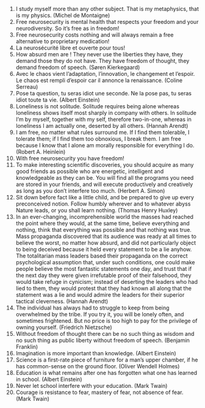 1. I study myself more than any other subject. That is my metaphysics, that is my physics. (Michel de Montaigne)
2. Free neurosecurity is mental health that respects your freedom and your neurodiversity. So it’s free as in freedom!
3. Free neurosecurity costs nothing and will always remain a free alternative to proprietary medication!
4. La neurosécurité libre et ouverte pour tous!
5. How absurd men are ! They never use the liberties they have, they demand those they do not have. They have freedom of thought, they demand freedom of speech. (Søren Kierkegaard)
6. Avec le chaos vient l’adaptation, l’innovation, le changement et l’espoir. Le chaos est rempli d’espoir car il annonce la renaissance. (Coline Serreau)
7. Pose ta question, tu seras idiot une seconde. Ne la pose pas, tu seras idiot toute ta vie. (Albert Einstein)
8. Loneliness is not solitude. Solitude requires being alone whereas loneliness shows itself most sharply in company with others. In solitude I’m by myself, together with my self, therefore two-in-one, whereas in loneliness I am actually one, deserted by all others. (Hannah Arendt)
9. I am free, no matter what rules surround me. If I find them tolerable, I tolerate them; if I find them too obnoxious, I break them. I am free because I know that I alone am morally responsible for everything I do. (Robert A. Heinlein)
10. With free neurosecurity you have freedom!
11. To make interesting scientific discoveries, you should acquire as many good friends as possible who are energetic, intelligent and knowledgeable as they can be. You will find all the programs you need are stored in your friends, and will execute productively and creatively as long as you don’t interfere too much. (Herbert A. Simon)
12. Sit down before fact like a little child, and be prepared to give up every preconceived notion. Follow humbly wherever and to whatever abyss Nature leads, or you shall learn nothing. (Thomas Henry Huxley)
13. In an ever-changing, incomprehensible world the masses had reached the point where they would, at the same time, believe everything and nothing, think that everything was possible and that nothing was true. Mass propaganda discovered that its audience was ready at all times to believe the worst, no matter how absurd, and did not particularly object to being deceived because it held every statement to be a lie anyhow. The totalitarian mass leaders based their propaganda on the correct psychological assumption that, under such conditions, one could make people believe the most fantastic statements one day, and trust that if the next day they were given irrefutable proof of their falsehood, they would take refuge in cynicism; instead of deserting the leaders who had lied to them, they would protest that they had known all along that the statement was a lie and would admire the leaders for their superior tactical cleverness. (Hannah Arendt)
14. The individual has always had to struggle to keep from being overwhelmed by the tribe. If you try it, you will be lonely often, and sometimes frightened. But no price is too high to pay for the privilege of owning yourself. (Friedrich Nietzsche) 
15. Without freedom of thought there can be no such thing as wisdom and no such thing as public liberty without freedom of speech. (Benjamin Franklin)
16. Imagination is more important than knowledge. (Albert Einstein)
17. Science is a first-rate piece of furniture for a man’s upper chamber, if he has common-sense on the ground floor. (Oliver Wendell Holmes)
18. Education is what remains after one has forgotten what one has learned in school. (Albert Einstein)
19. Never let school interfere with your education. (Mark Twain)
20. Courage is resistance to fear, mastery of fear, not absence of fear. (Mark Twain) 
